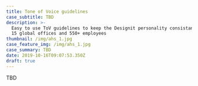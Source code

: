 ```yaml
---
title: Tone of Voice guidelines
case_subtitle: TBD
description: >-
  Easy to use ToV guidelines to keep the Designit personality consistant across
  15 global offices and 550+ employees
thumbnail: /img/ahs_1.jpg
case_feature_img: /img/ahs_1.jpg
case_summary: TBD
date: 2019-10-16T09:07:53.350Z
draft: true
---
```

TBD
